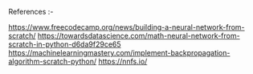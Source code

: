 References :-

https://www.freecodecamp.org/news/building-a-neural-network-from-scratch/
https://towardsdatascience.com/math-neural-network-from-scratch-in-python-d6da9f29ce65
https://machinelearningmastery.com/implement-backpropagation-algorithm-scratch-python/
https://nnfs.io/
